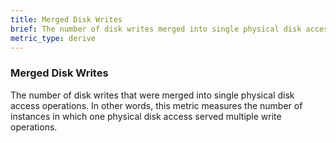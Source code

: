 ```yaml
---
title: Merged Disk Writes
brief: The number of disk writes merged into single physical disk access operations.
metric_type: derive
---
```

### Merged Disk Writes

The number of disk writes that were merged into single physical disk access operations.  In other words, this metric measures the number of instances in which one physical disk access served multiple write operations.
